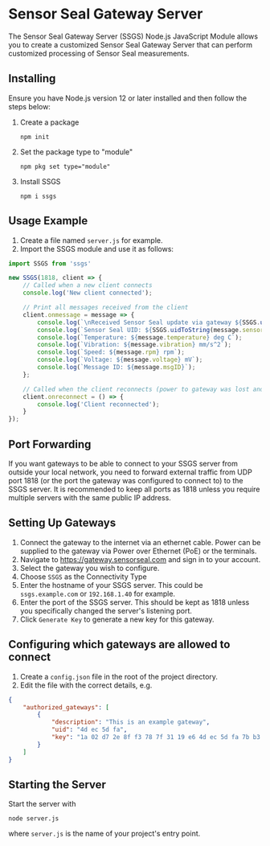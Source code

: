 # Sensor Seal Gateway Server
The Sensor Seal Gateway Server (SSGS) Node.js JavaScript Module allows you to create a customized Sensor Seal Gateway Server that can perform customized processing of Sensor Seal measurements.

## Installing
Ensure you have Node.js version 12 or later installed and then follow the steps below:
1. Create a package
   ```
   npm init
   ```

3. Set the package type to "module"
   ```
   npm pkg set type="module"
   ```

5. Install SSGS
   ```
   npm i ssgs
   ```

## Usage Example
1. Create a file named `server.js` for example.
2. Import the SSGS module and use it as follows:
```typescript
import SSGS from 'ssgs'

new SSGS(1818, client => {
    // Called when a new client connects
    console.log('New client connected');

    // Print all messages received from the client
    client.onmessage = message => {
        console.log(`\nReceived Sensor Seal update via gateway ${SSGS.uidToString(message.gatewayUID)}:`);
        console.log(`Sensor Seal UID: ${SSGS.uidToString(message.sensorSealUID)}`);
        console.log(`Temperature: ${message.temperature} deg C`);
        console.log(`Vibration: ${message.vibration} mm/s^2`);
        console.log(`Speed: ${message.rpm} rpm`);
        console.log(`Voltage: ${message.voltage} mV`);
        console.log(`Message ID: ${message.msgID}`);
    };

    // Called when the client reconnects (power to gateway was lost and it restarted)
    client.onreconnect = () => {
        console.log('Client reconnected');
    }
});
```

## Port Forwarding
If you want gateways to be able to connect to your SSGS server from outside your local network, you need to forward external traffic from UDP port 1818 (or the port the gateway was configured to connect to) to the SSGS server. It is recommended to keep all ports as 1818 unless you require multiple servers with the same public IP address.

## Setting Up Gateways
1. Connect the gateway to the internet via an ethernet cable. Power can be supplied to the gateway via Power over Ethernet (PoE) or the terminals.
2. Navigate to https://gateway.sensorseal.com and sign in to your account.
3. Select the gateway you wish to configure.
4. Choose `SSGS` as the Connectivity Type
5. Enter the hostname of your SSGS server. This could be `ssgs.example.com` or `192.168.1.40` for example.
6. Enter the port of the SSGS server. This should be kept as 1818 unless you specifically changed the server's listening port.
7. Click `Generate Key` to generate a new key for this gateway.

## Configuring which gateways are allowed to connect
1. Create a `config.json` file in the root of the project directory.
2. Edit the file with the correct details, e.g.
```json
{
    "authorized_gateways": [
        {
            "description": "This is an example gateway",
            "uid": "4d ec 5d fa",
            "key": "1a 02 d7 2e 8f f3 78 7f 31 19 e6 4d ec 5d fa 7b b3 42 a3 66 e5 18 28 df 97 ae ef a7 67 4d 62 aa"
        }
    ]
}
```

## Starting the Server
Start the server with
```
node server.js
```
where `server.js` is the name of your project's entry point.


